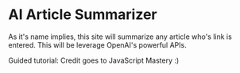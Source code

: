 # AI Article Summarizer

As it's name implies, this site will summarize any article who's link is entered. This will be leverage OpenAI's powerful APIs. 


Guided tutorial: Credit goes to JavaScript Mastery :)